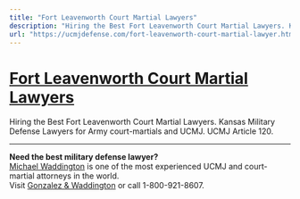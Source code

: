 ```yaml
---
title: "Fort Leavenworth Court Martial Lawyers"
description: "Hiring the Best Fort Leavenworth Court Martial Lawyers. Kansas Military Defense Lawyers for Army court-martials and UCMJ. UCMJ Article 120."
url: "https://ucmjdefense.com/fort-leavenworth-court-martial-lawyer.html"
---
```


# [Fort Leavenworth Court Martial Lawyers](https://ucmjdefense.com/fort-leavenworth-court-martial-lawyer.html)

Hiring the Best Fort Leavenworth Court Martial Lawyers. Kansas Military Defense Lawyers for Army court-martials and UCMJ. UCMJ Article 120.

---

**Need the best military defense lawyer?**  
[Michael Waddington](https://ucmjdefense.com/attorneys/michael-stewart-waddington-partner.html) is one of the most experienced UCMJ and court-martial attorneys in the world.  
Visit [Gonzalez & Waddington](https://ucmjdefense.com) or call 1-800-921-8607.
